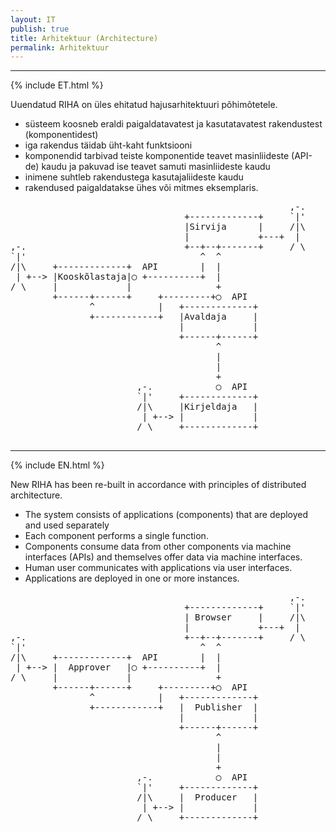 ```yaml
---
layout: IT
publish: true
title: Arhitektuur (Architecture)
permalink: Arhitektuur
---
```


---

{% include ET.html %}

Uuendatud RIHA on üles ehitatud hajusarhitektuuri põhimõtetele.

<div class='teine'>
<ul>	
<li>süsteem koosneb eraldi paigaldatavatest ja kasutatavatest rakendustest (komponentidest)</li>
<li>iga rakendus täidab üht-kaht funktsiooni</li>
<li>komponendid tarbivad teiste komponentide teavet masinliideste (API-de) kaudu ja pakuvad ise teavet samuti masinliideste kaudu</li>
<li>inimene suhtleb rakendustega kasutajaliideste kaudu</li>
<li>rakendused paigaldatakse ühes või mitmes eksemplaris.</li>
</ul>
</div>

<div id='Arhitektuurijoonis'>
<pre>
                                                     ,-.
                                 +-------------+     `|'
                                 |Sirvija      |     /|\
                                 |             +---+  |
,-.                              +--+--+-------+     / \
`|'                                 ^  ^
/|\     +-------------+  API        |  |
 | +--> |Kooskõlastaja|◯ +----------+  |
/ \     |             |                +
        +------+------+     +---------+◯  API
               ^            |   +-------------+
               +------------+   |Avaldaja     |
                                |             |
                                +------+------+
                                       ^
                                       |
                                       |
                                       +
                        ,-.            ◯  API
                        `|'     +-------------+
                        /|\     |Kirjeldaja   |
                         | +--> |             |
                        / \     +-------------+
  
</pre>  

</div>

---

{% include EN.html %}

New RIHA has been re-built in accordance with principles of distributed architecture.

<div class='teine'>
<ul>	
<li>The system consists of applications (components) that are deployed and used separately</li>
<li>Each component performs a single function.</li>
<li>Components consume data from other components via machine interfaces (APIs) and themselves offer data via machine interfaces.</li>
<li>Human user communicates with applications via user interfaces.</li>
<li>Applications are deployed in one or more instances.</li>
</ul>
</div>

<pre>
                                                     ,-.
                                 +-------------+     `|'
                                 | Browser     |     /|\
                                 |             +---+  |
,-.                              +--+--+-------+     / \
`|'                                 ^  ^
/|\     +-------------+  API        |  |
 | +--> |  Approver   |◯ +----------+  |
/ \     |             |                +
        +------+------+     +---------+◯  API
               ^            |   +-------------+
               +------------+   |  Publisher  |
                                |             |
                                +------+------+
                                       ^
                                       |
                                       |
                                       +
                        ,-.            ◯  API
                        `|'     +-------------+
                        /|\     |  Producer   |
                         | +--> |             |
                        / \     +-------------+
  
</pre>  

